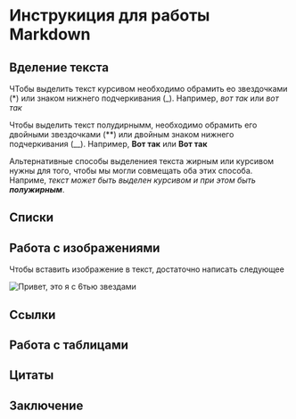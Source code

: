 # Инструкиция для работы Markdown

## Вделение текста

ЧТобы выделить текст курсивом необходимо обрамить ео звездочками (*) или знаком нижнего подчеркивания (_). Например, *вот так* или _вот так_

Чтобы выделить текст полудирнымм, необходимо обрамить его двойными звездочками (**) или двойным знаком нижнего подчеркивания (__). Например, **Вот так** или __Вот так__

Альтернативные способы выделениея текста жирным или курсивом нужны для того, чтобы мы могли совмещать оба этих способа. Наприме, _текст может быть выделен курсивом и при этом быть **полужирным**_.

## Списки

## Работа с изображениями

Чтобы вставить изображение в текст, достаточно написать следующее

![Привет, это я с 6тью звездами](Granny.jpg)


## Ссылки

## Работа с таблицами

## Цитаты

## Заключение
